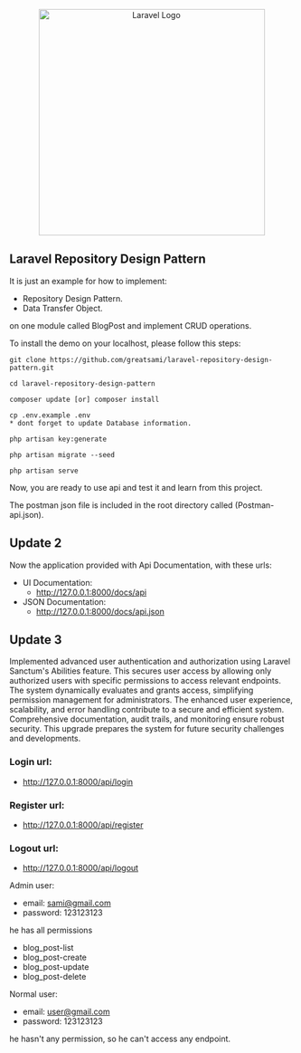 <p align="center"><a href="https://laravel.com" target="_blank"><img src="https://raw.githubusercontent.com/laravel/art/master/logo-lockup/5%20SVG/2%20CMYK/1%20Full%20Color/laravel-logolockup-cmyk-red.svg" width="400" alt="Laravel Logo"></a></p>


## Laravel Repository Design Pattern

It is just an example for how to implement:

- Repository Design Pattern. 
- Data Transfer Object.

on one module called BlogPost and implement CRUD operations.

To install the demo on your localhost, please follow this steps:

```
git clone https://github.com/greatsami/laravel-repository-design-pattern.git

cd laravel-repository-design-pattern

composer update [or] composer install

cp .env.example .env 
* dont forget to update Database information.

php artisan key:generate

php artisan migrate --seed

php artisan serve
```

Now, you are ready to use api and test it and learn from this project.

The postman json file is included in the root directory called (Postman-api.json).

## Update 2

Now the application provided with Api Documentation, with these urls:

- UI Documentation:
    * http://127.0.0.1:8000/docs/api
- JSON Documentation:
    * http://127.0.0.1:8000/docs/api.json

## Update 3

Implemented advanced user authentication and authorization using Laravel Sanctum's Abilities feature. This secures user access by allowing only authorized users with specific permissions to access relevant endpoints. The system dynamically evaluates and grants access, simplifying permission management for administrators. The enhanced user experience, scalability, and error handling contribute to a secure and efficient system. Comprehensive documentation, audit trails, and monitoring ensure robust security. This upgrade prepares the system for future security challenges and developments.

### Login url:
* http://127.0.0.1:8000/api/login
### Register url:
* http://127.0.0.1:8000/api/register
### Logout url:
* http://127.0.0.1:8000/api/logout

Admin user:
- email: sami@gmail.com
- password: 123123123

he has all permissions 
* blog_post-list
* blog_post-create
* blog_post-update
* blog_post-delete

Normal user:
- email: user@gmail.com
- password: 123123123

he hasn't any permission, so he can't access any endpoint.
